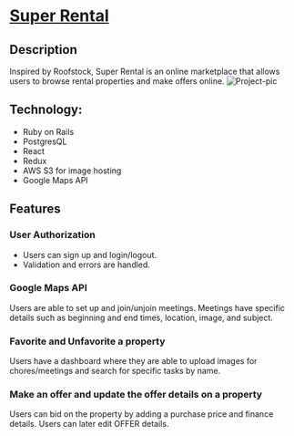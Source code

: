 # [Super Rental](http://superental.herokuapp.com/#/)

## Description
Inspired by Roofstock, Super Rental is an online marketplace that allows users to browse rental properties and make offers online.
![Project-pic](/app/assets/images/project_pic.png)

## Technology:
* Ruby on Rails
* PostgresQL
* React
* Redux
* AWS S3 for image hosting
* Google Maps API

## Features
### User Authorization
* Users can sign up and login/logout.
* Validation and errors are handled.


### Google Maps API
Users are able to set up and join/unjoin meetings. Meetings have specific details such as beginning and end times, location, image, and subject.

### Favorite and Unfavorite a property
Users have a dashboard where they are able to upload images for chores/meetings and search for specific tasks by name.

### Make an offer and update the offer details on a property
Users can bid on the property by adding a purchase price and finance details. Users can later edit OFFER details.
